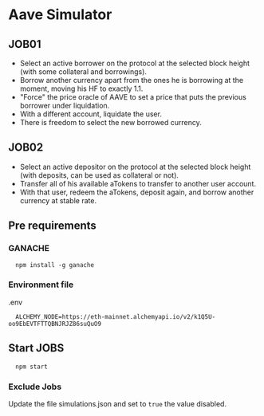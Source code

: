 # Aave Simulator

## JOB01

- Select an active borrower on the protocol at the selected block height (with some collateral and borrowings).
- Borrow another currency apart from the ones he is borrowing at the moment, moving his HF to exactly 1.1.
- "Force" the price oracle of AAVE to set a price that puts the previous borrower under liquidation.
- With a different account, liquidate the user.
- There is freedom to select the new borrowed currency.

## JOB02

- Select an active depositor on the protocol at the selected block height (with deposits, can be used as collateral or not).
- Transfer all of his available aTokens to transfer to another user account.
- With that user, redeem the aTokens, deposit again, and borrow another currency at stable rate.

## Pre requirements

### GANACHE

```
  npm install -g ganache
```

### Environment file

.env

```
  ALCHEMY_NODE=https://eth-mainnet.alchemyapi.io/v2/k1Q5U-oo9EbEVTFTTQBNJRJZ86suQuO9
```

## Start JOBS

```
  npm start
```

### Exclude Jobs

Update the file simulations.json and set to `true` the value disabled.
